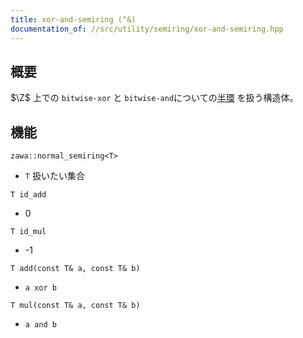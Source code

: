 ```yaml
---
title: xor-and-semiring (^&)
documentation_of: //src/utility/semiring/xor-and-semiring.hpp
---
```


## 概要

$\Z$ 上での `bitwise-xor` と `bitwise-and`についての[半環](https://ja.wikipedia.org/wiki/%E5%8D%8A%E7%92%B0) を扱う構造体。

## 機能

`zawa::normal_semiring<T>`
- `T` 扱いたい集合

`T id_add`
- 0

`T id_mul`
- -1

`T add(const T& a, const T& b)`
- `a xor b`

`T mul(const T& a, const T& b)`
- `a and b`
